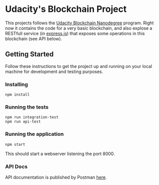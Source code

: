 # Udacity's Blockchain Project

This projects follows the [Udacity Blockchain Nanodegree](https://br.udacity.com/course/blockchain-developer-nanodegree--nd1309) program. 
Right now it contains the code for a very basic blockchain, and also explose a RESTfull service (in [express.js](http://expressjs.com)) that exposes some operations in this blockchain (see API below).

## Getting Started

Follow these instructions to get the project up and running on your local machine for development and testing purposes. 

### Installing

```
npm install
```

### Running the tests

```
npm run integration-test
npm run api-test
```

### Running the application
```
npm start
```
This should start a webserver listening the port 8000.

### API Docs
API documentation is published by Postman [here](https://documenter.getpostman.com/view/5483694/RWgja2tR).





